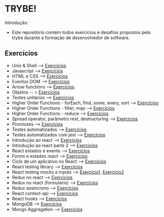 # TRYBE!

Introdução:

  - Este repositório contém todos exercícios e desafios propostos pela trybe durante a formação de desenvolvedor de software.
  

## Exercícios  
 - Unix & Shell --> [Exercícios](https://github.com/sagacello/trybe-exercises/tree/master/my-shell-scripts)
 - Javascript --> [Exercícios](https://github.com/sagacello/trybe-exercises/tree/master/bloco4)
 - HTML e CSS --> [Exercícios](https://github.com/sagacello/trybe-exercises/tree/master/bloco3)
 - Eventos DOM --> [Exercícios](https://github.com/sagacello/trybe-exercises/tree/master/bloco5)
 - Arrow functions --> [Exercícios](https://github.com/sagacello/trybe-exercises/tree/master/bloco7/dia_1)
 - Objetos -- >  [Exercícios](https://github.com/sagacello/trybe-exercises/tree/master/bloco7/dia_2)
 - Testes unitários --> [Exercícios](https://github.com/sagacello/trybe-exercises/tree/master/bloco7/dia_3)
 - Higher Order Functions - forEach, find, some, every, sort -->  [Exercícios](https://github.com/sagacello/trybe-exercises/tree/master/bloco8/dia_1)
 - Higher Order Functions - filter, map -->  [Exercícios](https://github.com/sagacello/trybe-exercises/tree/master/bloco8/dia_2)
 - Higher Order Functions - reduce -->  [Exercícios](https://github.com/sagacello/trybe-exercises/tree/master/bloco8/dia_3)
 - Spread operator, parâmetro rest, destructuring -->  [Exercícios](https://github.com/sagacello/trybe-exercises/tree/master/bloco8/dia_4)
 - Promisses -->  [Exercícios](https://github.com/sagacello/trybe-exercises/tree/master/bloco9/dia2)
 - Testes automatizados -->  [Exercícios](https://github.com/sagacello/trybe-exercises/tree/master/bloco10/dia1)
 - Testes automatizados com jest --> [Exercícios](https://github.com/sagacello/trybe-exercises/tree/master/bloco10/dia2)
 - Introdução ao react --> [Exercícios](https://github.com/sagacello/trybe-exercises/tree/master/bloco11/dia_1/primeiro-app)
 - Introdução ao react parte 2 --> [Exercícios](https://github.com/sagacello/trybe-exercises/tree/master/bloco11/dia_2/my-pokedex)
 - React estados e evento -->  [Exercícios](https://github.com/sagacello/exercise-pokedex-state)
 - Forms e estados react -->  [Exercícios](https://github.com/sagacello/trybe-exercises/tree/master/bloco12/dia_2/my-form-2.0)
 - Ciclo de um aplicativo no React --> [Exercícios](https://github.com/sagacello/exercise-dog-image/tree/projeto-api-cachorro-react)
 - React testing library --> [Exercícios](https://github.com/sagacello/trybe-exercises/tree/master/bloco15/dia_1/testes)
 - React testing mocks e inputs --> [Exercício1](https://github.com/sagacello/trybe-exercises/tree/master/bloco15/dia_2/exercicio1), [Exercício2](https://github.com/tryber/exercise-digimon-finders/pull/3/commits/17a188bb07ee7f807994db881fc272a67d50b2d5)
 - Redux no react --> [Exercícios](https://github.com/sagacello/trybe-exercises/tree/master/bloco16/dia_2/my-app-redux)
 - Redux no react (formulario) --> [Exercícios](https://github.com/sagacello/trybe-exercises/tree/redux-react-formulario/bloco16/dia_3/redux-form)
 - Redux assíncrono --> [Exercícios](https://github.com/sagacello/trybe-exercises/tree/master/bloco16/dia_5/doguinhos-app)
 - React context-api --> [Exercícios](https://github.com/sagacello/exercise-contextAPI-refactoring/tree/exercise-two)
 - React hooks --> [Exercícios](https://github.com/sagacello/trybe-exercises/tree/master/bloco18/dia_3/pokemon-hooks)
 - MongoDB --> [Exercícios](https://github.com/sagacello/trybe-exercises/tree/master/bloco23/dia_2)
 - Mongo Aggregation --> [Exercícios](https://github.com/sagacello/trybe-exercises/tree/master/bloco25/Mongo_Aggregation_Pipeline)
